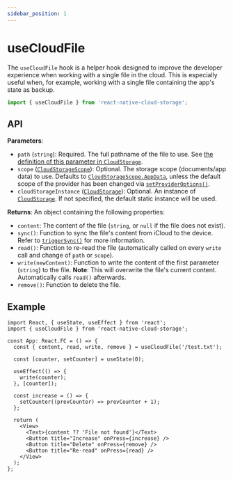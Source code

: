 ```yaml
---
sidebar_position: 1
---
```


# useCloudFile

The `useCloudFile` hook is a helper hook designed to improve the developer experience when working with a single file in the cloud. This is especially useful when, for example, working with a single file containing the app's state as backup.

```ts
import { useCloudFile } from 'react-native-cloud-storage';
```

## API

**Parameters**:

- `path` (`string`): Required. The full pathname of the file to use. See [the definition of this parameter in `CloudStorage`](../CloudStorage#path).
- `scope` ([`CloudStorageScope`](../enums/CloudStorageScope)): Optional. The storage scope (documents/app data) to use. Defaults to [`CloudStorageScope.AppData`](../enums/CloudStorageScope), unless the default scope of the provider has been changed via [`setProviderOptions()`](../CloudStorage#setprovideroptionsoptions).
- `cloudStorageInstance` ([`CloudStorage`](../CloudStorage)): Optional. An instance of [`CloudStorage`](../CloudStorage). If not specified, the default static instance will be used.

**Returns**: An object containing the following properties:

- `content`: The content of the file (`string`, or `null` if the file does not exist).
- `sync()`: Function to sync the file's content from iCloud to the device. Refer to [`triggerSync()`](../CloudStorage#triggersyncpath-scope) for more information.
- `read()`: Function to re-read the file (automatically called on every `write` call and change of `path` or `scope`).
- `write(newContent)`: Function to write the content of the first parameter (`string`) to the file. **Note**: This will overwrite the file's current content. Automatically calls `read()` afterwards.
- `remove()`: Function to delete the file.

## Example

```tsx
import React, { useState, useEffect } from 'react';
import { useCloudFile } from 'react-native-cloud-storage';

const App: React.FC = () => {
  const { content, read, write, remove } = useCloudFile('/test.txt');

  const [counter, setCounter] = useState(0);

  useEffect(() => {
    write(counter);
  }, [counter]);

  const increase = () => {
    setCounter((prevCounter) => prevCounter + 1);
  };

  return (
    <View>
      <Text>{content ?? 'File not found'}</Text>
      <Button title="Increase" onPress={increase} />
      <Button title="Delete" onPress={remove} />
      <Button title="Re-read" onPress={read} />
    </View>
  );
};
```
